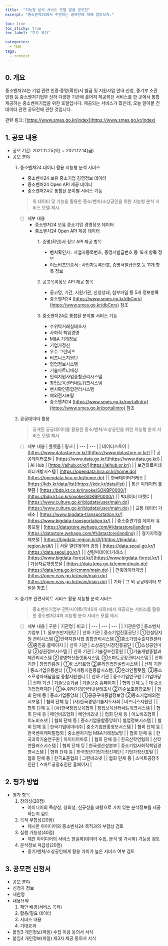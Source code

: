 ```yaml
---
title:  "지능형 분석 서비스 모델 발굴 공모전"
excerpt: "중소벤처24에서 주관하는 공모전에 대해 알아보자."

toc: true
toc_sticky: true
toc_label: "주요 목차"

categories:
  - 대회
tags:
  - contest
---
```




## 0. 개요
중소벤처24는 기업 관련 인증·증명(확인)서 발급 및 지원사업 안내·신청, 중기부 소관 민원 등 중소벤처기업부 산하 다양한 기관에 흩어져 제공되던 서비스를 한 곳에서 통합 제공하는 중소벤처기업을 위한 포털입니다.
제공되는 서비스가 많은데, 오늘 알아볼 건 데이터 관련 공모전에 관한 것입니다.

관련 링크: [https://www.smes.go.kr/index](https://www.smes.go.kr/index)

## 1. 공모 내용

- 공모 기간: 2021.11.25(목) ~ 2021.12.14(금)
- 공모 분야
    1. 중소벤처24 데이터 활용 지능형 분석 서비스
        - 중소벤처24 보유 중소기업 경영정보 데이터
        - 중소벤처24 Open API 제공 데이터
        - 중소벤처24로 통합된 분야별 서비스 기능        
        > 위 데이터 및 기능을 활용한 중소/벤처/소상공인을 위한 지능형 분석 서비스 모델 제시
        
        - [ ]  세부 내용
            - 중소벤처24 보유 중소기업 경영정보 데이터
            - 중소벤처24 Open API 제공 데이터
                1. 증명(확인)서 정보 API 제공 항목
                    - 벤처확인서 : 사업자등록번호, 증명서발급번호 등 16개 항목 정보
                    - 이노비즈인증서 : 사업자등록번호, 증명서발급번호 등 11개 항목 정보
                
                2. 공고목록정보 API 제공 항목
                    - 공고명, 기간, 지원기관, 신청상태, 첨부파일 등 5개 정보항목
                    - 중소벤처24 [https://www.smes.go.kr/dbCnrs](https://www.smes.go.kr/dbCnrs) 참조
                
                3. 중소벤처24로 통합된 분야별 서비스 기능
                    - 수위탁거래실태조사
                    - 사회적 책임경영
                    - M&A 거래정보
                    - 기업가정신
                    - 우수 그린비즈
                    - 비즈니스지원단
                    - 협업정보시스템
                    - 기술파트너매칭
                    - 인력지원사업종합관리시스템
                    - 창업보육센터네트워크시스템
                    - 벤처확인종합관리시스템
                    - 해외전시포탈
                    - 중소벤처24 [https://www.smes.go.kr/portalIntro](https://www.smes.go.kr/portalIntro) 참조
    2. 공공데이터 활용        
        > 공개된 공공데이터를 활용한 중소/벤처/소상공인을 위한 지능형 분석 서비스 모델 제시

        - [ ]  세부 내용
            | 플랫폼 | 링크 |
            | --- | --- |
            | 데이터스토어 | [https://www.datastore.or.kr/](https://www.datastore.or.kr/) |
            | 공공데이터포털 | [https://www.data.go.kr/](https://www.data.go.kr/) |
            | AI Hub | [https://aihub.or.kr/](https://aihub.or.kr/) |
            | 보건의료빅데이터개방시스템 | [https://opendata.hira.or.kr/home.do](https://opendata.hira.or.kr/home.do) |
            | 한국데이터거래소 | [https://kdx.kr/data/list](https://kdx.kr/data/list) |
            | 통신 빅데이터 플랫폼 | [https://bdp.kt.co.kr/invoke/SOKBP0000/](https://bdp.kt.co.kr/invoke/SOKBP0000/) |
            | 빅데이터 마켓C | [https://www.culture.go.kr/bigdata/user/main.do](https://www.culture.go.kr/bigdata/user/main.do) |
            | 교통 데이터 거래소 | [https://www.bigdata-transportation.kr/](https://www.bigdata-transportation.kr/) |
            | 중소중견기업 데이터 유통포털 | [https://datastore.wehago.com/#/datastore/landing](https://datastore.wehago.com/#/datastore/landing) |
            | 경기지역경제포털 | [https://bigdata-region.kr/#/](https://bigdata-region.kr/#/) |
            | 서울 열린데이터 광장 | [https://data.seoul.go.kr/](https://data.seoul.go.kr/) |
            | 산림빅데이터거래소 | [https://www.bigdata-forest.kr/](https://www.bigdata-forest.kr/) |
            | 기상자료개방포털 | [https://data.kma.go.kr/cmmn/main.do](https://data.kma.go.kr/cmmn/main.do) |
            | 건축데이터개방 | [https://open.eais.go.kr/main/main.do](https://open.eais.go.kr/main/main.do) |
            | 기타 | 그 외 공공데이터 포털을 참조 |
                
    3. 중기부 관련사이트 서비스 활용 지능형 분석 서비스
        > 중소벤처기업부 관련사이트(약40개 내외)에서 제공되는 서비스를 활용한 중소벤처24의 지능형 분석 서비스 모델 제시
        - [ ]  세부 내용
            | 구분 | 기관명 | 비고 |
            | --- | --- | --- |
            | 기관운영 | 중소벤처기업부 | 1. 옴부즈만지원단 |
            | 산하 기관 | 중소기업진흥공단 | ①컨설팅지원 관리시스템 ②인력지원사업 종합관리시스템 ③중소기업수출지원센터  ④중진공 홈페이지 |
            | 산하 기관 | 소상공인시장진흥공단 | ①소상공인마당 ②상권정보시스템 |
            | 산하 기관 | 기술정보진흥원 | ①기술개발종합과제관리시스템 ②경영혁신플랫폼시스템, ③스마트공장관리시스템 | 
            | 산하 기관 | 창업진흥원 | ①K-스타트업 ②온라인법인설립시스템 | 
            | 산하 기관 | 중소기업유통센터 | ①마케팅지원종합시스템, ②온라인플랫폼, ③중소소모성자재납품업 종합지원센터 | 
            | 산하 기관 | 중소기업연구원 | 기업마당 | 
            | 산하 기관 | 기술보증기금 | 기술보증 홈페이지 | 
            | 협회 단체 등 | 대·중소기업협력재단 | ①수.위탁거래인터넷실태조사 ②기술보호통합포털 | 
            | 협회 단체 등 | 중소기업중앙회 | ①공공구매종합정보망 ②중소기업해외전시포털 | 
            | 협회 단체 등 | (사)한국경영기술지도사회 | 비즈니스지원단 | 
            | 협회 단체 등 | (사)한국창업보육협회 | 창업보육센터네트워크시스템 | 
            | 협회 단체 등 | 메인비즈협회 | 메인비즈넷 | 
            | 협회 단체 등 | 이노비즈협회 | 이노비즈넷 | 
            | 협회 단체 등 | 중소기업융합중앙회1 | 협업정보시스템 | 
            | 협회 단체 등 | 한국기업데이터㈜ | 중소기업현황정보시스템 | 
            | 협회 단체 등 | 한국벤처캐피탈협회 | 중소벤처기업 M&A거래정보망 | 
            | 협회 단체 등 | 한국과학기술연구원 | 아이디어마루 | 
            | 협회 단체 등 | 한국산학연협회 | 산학연플러스시스템 | 
            | 협회 단체 등 | 한국생산성본부 | 중소기업사회적책임경영시스템 | 
            | 협회 단체 등 | 한국청년기업가정신재단 | 기업가정신포털 | 
            | 협회 단체 등 | 한국표준협회 | 그린비즈넷 | 
            | 협회 단체 등 | 스마트공장추진단 | 스마트공장추진단 홈페이지 | 

## 2. 평가 방법

- 평가 항목
    1. 창의성(20점)
        - 아이디어의 독창성, 창의성, 신규성을 바탕으로 가치 있는 분석정보를 제공하는지 검토
    2. 목적 부합성(20점)
        - 제시한 아이디어와 중소벤처24 목적과의 부합성 검토
    3. 실행 가능성(40점)
        - 제안 아이디어의 서비스 현실화(데이터 수집, 분석 및 가시화) 가능성 검토
    4. 분석정보 파급성(20점)
        - 중기/벤처/소상공인에게 활용 가치가 높은 서비스 여부 검토

## 3. 공모전 신청서

- 공모 분야
- 신청자 정보
- 제안명
- 내용요약
    1. 제안 배경(서비스 목적)
    2. 활용/필요 데이터
    3. 서비스 내용
    4. 기대효과
- 붙임3 개인정보(파일) 수집·이용 동의서 서식
- 붙임4 개인정보(파일) 제3자 제공 동의서 서식